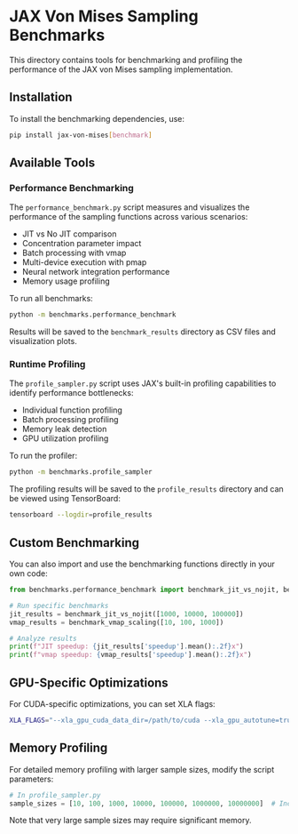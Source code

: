 # JAX Von Mises Sampling Benchmarks

This directory contains tools for benchmarking and profiling the performance of the JAX von Mises sampling implementation.

## Installation

To install the benchmarking dependencies, use:

```bash
pip install jax-von-mises[benchmark]
```

## Available Tools

### Performance Benchmarking

The `performance_benchmark.py` script measures and visualizes the performance of the sampling functions across various scenarios:

- JIT vs No JIT comparison
- Concentration parameter impact
- Batch processing with vmap
- Multi-device execution with pmap
- Neural network integration performance
- Memory usage profiling

To run all benchmarks:

```bash
python -m benchmarks.performance_benchmark
```

Results will be saved to the `benchmark_results` directory as CSV files and visualization plots.

### Runtime Profiling

The `profile_sampler.py` script uses JAX's built-in profiling capabilities to identify performance bottlenecks:

- Individual function profiling
- Batch processing profiling
- Memory leak detection
- GPU utilization profiling

To run the profiler:

```bash
python -m benchmarks.profile_sampler
```

The profiling results will be saved to the `profile_results` directory and can be viewed using TensorBoard:

```bash
tensorboard --logdir=profile_results
```

## Custom Benchmarking

You can also import and use the benchmarking functions directly in your own code:

```python
from benchmarks.performance_benchmark import benchmark_jit_vs_nojit, benchmark_vmap_scaling

# Run specific benchmarks
jit_results = benchmark_jit_vs_nojit([1000, 10000, 100000])
vmap_results = benchmark_vmap_scaling([10, 100, 1000])

# Analyze results
print(f"JIT speedup: {jit_results['speedup'].mean():.2f}x")
print(f"vmap speedup: {vmap_results['speedup'].mean():.2f}x")
```

## GPU-Specific Optimizations

For CUDA-specific optimizations, you can set XLA flags:

```bash
XLA_FLAGS="--xla_gpu_cuda_data_dir=/path/to/cuda --xla_gpu_autotune=true" python -m benchmarks.performance_benchmark
```

## Memory Profiling

For detailed memory profiling with larger sample sizes, modify the script parameters:

```python
# In profile_sampler.py
sample_sizes = [10, 100, 1000, 10000, 100000, 1000000, 10000000]  # Increased sizes
```

Note that very large sample sizes may require significant memory. 